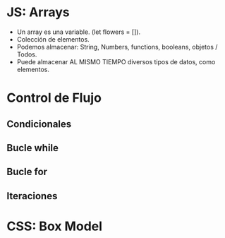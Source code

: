 # JS: Arrays

- Un array es una variable. (let flowers = []).
- Colección de elementos.
- Podemos almacenar: String, Numbers, functions, booleans, objetos / Todos.
- Puede almacenar AL MISMO TIEMPO diversos tipos de datos, como elementos.

# Control de Flujo

## Condicionales

## Bucle while

## Bucle for

## Iteraciones

# CSS: Box Model